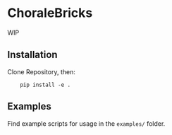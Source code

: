 # ChoraleBricks

WIP

## Installation

Clone Repository, then:

```
    pip install -e .
```

## Examples

Find example scripts for usage in the `examples/` folder.